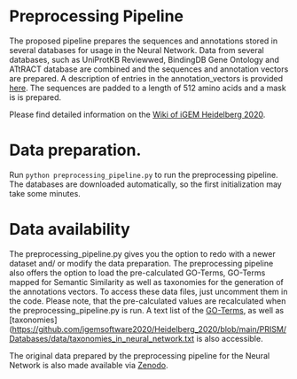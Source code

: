 # Preprocessing Pipeline

The proposed pipeline prepares the sequences and annotations stored in several databases for usage in the Neural Network. Data from several databases, such as UniProtKB Reviewwed, BindingDB Gene Ontology and ATtRACT database  are combined and the sequences and annotation vectors are prepared. A description of entries in the annotation_vectors is provided [here](https://github.com/igemsoftware2020/Heidelberg_2020/blob/main/PRISM/Databases/data/annotations_vector_description.csv). The sequences are padded to a length of 512 amino acids and a mask is is prepared.

Please find detailed information on the [Wiki of iGEM Heidelberg 2020](https://2020.igem.org/Team:Heidelberg/Software/PRISM).

# Data preparation.

Run ```python preprocessing_pipeline.py``` to run the preprocessing pipeline. The databases are downloaded automatically, so the first initialization may take some minutes.

# Data availability

The preprocessing_pipeline.py gives you the option to redo with a newer dataset and/ or modify the data preparation. The preprocessing pipeline also offers the option to load the pre-calculated GO-Terms, GO-Terms mapped for Semantic Similarity as well as taxonomies for the generation of the annotations vectors. To access these data files, just uncomment them in the code. Please note, that the pre-calculated values are recalculated when the preprocessing_pipeline.py is run.  A text list of the [GO-Terms](https://github.com/igemsoftware2020/Heidelberg_2020/blob/main/PRISM/Databases/data/go_terms_in_neural_network.txt), as well as [taxonomies](https://github.com/igemsoftware2020/Heidelberg_2020/blob/main/PRISM/Databases/data/taxonomies_in_neural_network.txt is also accessible.

The original data prepared by the preprocessing pipeline for the Neural Network is also made available via [Zenodo](LINK).
